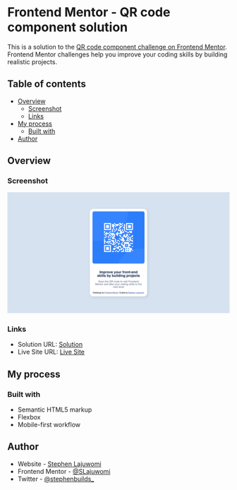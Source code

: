# Frontend Mentor - QR code component solution

This is a solution to the [QR code component challenge on Frontend Mentor](https://www.frontendmentor.io/challenges/qr-code-component-iux_sIO_H). Frontend Mentor challenges help you improve your coding skills by building realistic projects.

## Table of contents

- [Overview](#overview)
  - [Screenshot](#screenshot)
  - [Links](#links)
- [My process](#my-process)
  - [Built with](#built-with)
- [Author](#author)

## Overview

### Screenshot

![](./screenshot.png)

### Links

- Solution URL: [Solution](https://github.com/SLajuwomi/qr-code-component)
- Live Site URL: [Live Site](https://slajuwomi.github.io/qr-code-component/)

## My process

### Built with

- Semantic HTML5 markup
- Flexbox
- Mobile-first workflow

## Author

- Website - [Stephen Lajuwomi](https://slajuwomi.dev)
- Frontend Mentor - [@SLajuwomi](https://www.frontendmentor.io/profile/SLajuwome)
- Twitter - [@stephenbuilds_](https://x.com/stephenbuilds_)
